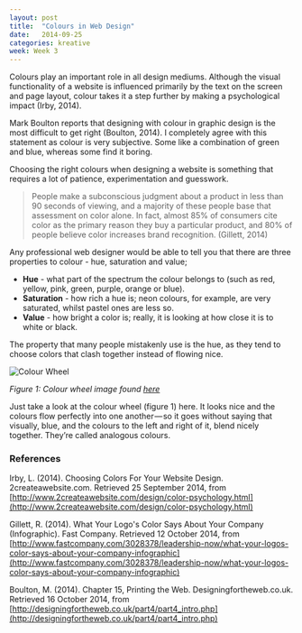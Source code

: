 ```yaml
---
layout: post
title:  "Colours in Web Design"
date:   2014-09-25
categories: kreative
week: Week 3
---
```


Colours play an important role in all design mediums. Although the visual functionality of a website is influenced primarily by the text on the screen and page layout, colour takes it a step further by making a psychological impact (Irby, 2014).

Mark Boulton reports that designing with colour in graphic design is the most difficult to get right (Boulton, 2014). I completely agree with this statement  as colour is very subjective. Some like a combination of green and blue, whereas some find it boring.

Choosing the right colours when designing a website is something that requires a lot of patience, experimentation and guesswork.

>People make a subconscious judgment about a product in less than 90 seconds of viewing, and a majority of these people base that assessment on color alone. In fact, almost 85% of consumers cite color as the primary reason they buy a particular product, and 80% of people believe color increases brand recognition. (Gillett, 2014)

Any professional web designer would be able to tell you that there are three properties to colour - hue, saturation and value;

- __Hue__ - what part of the spectrum the colour belongs to (such as red, yellow, pink, green, purple, orange or blue).
- __Saturation__ - how rich a hue is; neon colours, for example, are very saturated, whilst pastel ones are less so.
- __Value__ - how bright a color is; really, it is looking at how close it is to white or black.

The property that many people mistakenly use is the hue, as they tend to choose colors that clash together instead of flowing nice.

![Colour Wheel](/projectblog/img/posts/colourwheel.jpg "Colour Wheel")

_Figure 1: Colour wheel image found [here](http://barbiemutation.blogspot.co.uk/2013/04/color-wheel-madness.html)_

Just take a look at the colour wheel (figure 1) here. It looks nice and the colours flow perfectly into one another — so it goes without saying that visually, blue, and the colours to the left and right of it, blend nicely together. They’re called analogous colours.

### References
Irby, L. (2014). Choosing Colors For Your Website Design. 2createawebsite.com. Retrieved 25 September 2014, from [http://www.2createawebsite.com/design/color-psychology.html](http://www.2createawebsite.com/design/color-psychology.html)

Gillett, R. (2014). What Your Logo's Color Says About Your Company (Infographic). Fast Company. Retrieved 12 October 2014, from [http://www.fastcompany.com/3028378/leadership-now/what-your-logos-color-says-about-your-company-infographic](http://www.fastcompany.com/3028378/leadership-now/what-your-logos-color-says-about-your-company-infographic)

Boulton, M. (2014). Chapter 15, Printing the Web. Designingfortheweb.co.uk. Retrieved 16 October 2014, from [http://designingfortheweb.co.uk/part4/part4_intro.php](http://designingfortheweb.co.uk/part4/part4_intro.php)
